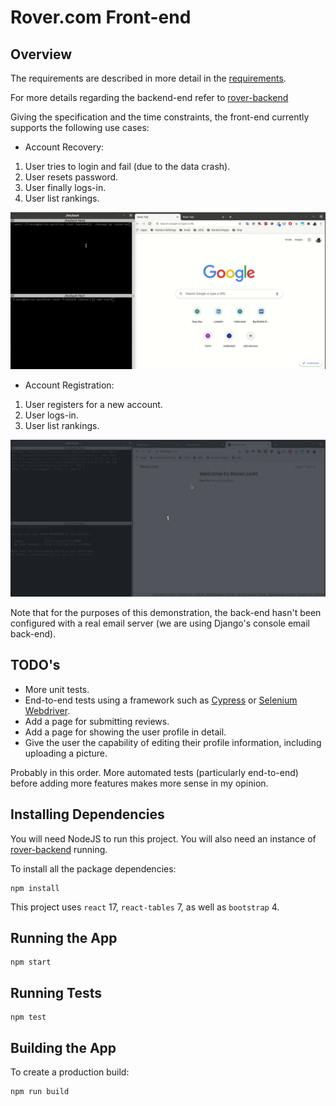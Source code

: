 # Rover.com Front-end

## Overview

The requirements are described in more detail in the [requirements](../specification/README.md).

For more details regarding the backend-end refer to [rover-backend](../rover-backend)

Giving the specification and the time constraints, the front-end currently supports the following use cases:

- Account Recovery:

1.  User tries to login and fail (due to the data crash).
2.  User resets password.
3.  User finally logs-in.
4.  User list rankings.

![Account Recovery Use Case](./images/user-recovers-account.gif)

- Account Registration:

1.  User registers for a new account.
2.  User logs-in.
3.  User list rankings.

![Account Registration Use Case](./images/user-registers.gif)

Note that for the purposes of this demonstration, the back-end hasn't been configured with a real email server (we are using Django's console email back-end).

## TODO's

- More unit tests.
- End-to-end tests using a framework such as [Cypress](https://www.cypress.io/) or [Selenium Webdriver](https://webdriver.io/).
- Add a page for submitting reviews.
- Add a page for showing the user profile in detail.
- Give the user the capability of editing their profile information, including uploading a picture.

Probably in this order. More automated tests (particularly end-to-end) before adding more features makes more sense in my opinion.

## Installing Dependencies

You will need NodeJS to run this project. You will also need an instance of [rover-backend](../rover-backend) running.

To install all the package dependencies:

```
npm install
```

This project uses `react` 17, `react-tables` 7, as well as `bootstrap` 4.

## Running the App

```
npm start
```

## Running Tests

```
npm test
```

## Building the App

To create a production build:

```
npm run build
```
